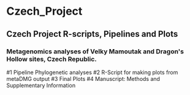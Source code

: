 # Czech_Project
## Czech Project R-scripts, Pipelines and Plots
### Metagenomics analyses of Velky Mamoutak and Dragon's Hollow sites, Czech Republic. 
#1 Pipeline Phylogenetic analyses
#2 R-Script for making plots from metaDMG output
#3 Final Plots 
#4 Manuscript: Methods and Supplementary Information


